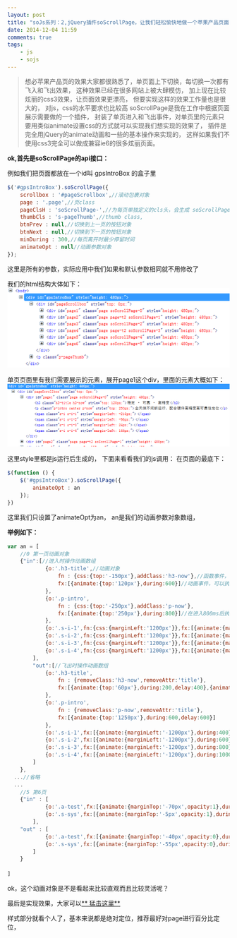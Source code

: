 ```yaml
---
layout: post
title: "soJs系列：2,jQuery插件soScrollPage，让我们轻松愉快地做一个苹果产品页面"
date: 2014-12-04 11:59
comments: true
tags:
	- js
	- sojs
---
```


> 想必苹果产品页的效果大家都很熟悉了，单页面上下切换，每切换一次都有飞入和飞出效果，
> 这种效果已经在很多网站上被大肆模仿，
> 加上现在比较炫丽的css3效果，让页面效果更漂亮，
> 但要实现这样的效果工作量也是很大的，
> 对js，css的水平要求也比较高
> soScrollPage是我在工作中根据页面展示需要做的一个插件，
> 封装了单页进入和飞出事件，对单页里的元素只要用类似animate设置css的方式就可以实现我们想实现的效果了，
> 插件是完全用jQuery的animate动画和一些的基本操作来实现的，
> 这样如果我们不使用css3完全可以做成兼容ie6的很多炫丽页面。

**ok,首先是soScrollPage的api接口：**

例如我们把页面都放在一个id叫 gpsIntroBox 的盒子里

```javascript
$('#gpsIntroBox').soScrollPage({
	scrollbox : '#pageScrollbox',//滚动包裹对象
	page : '.page',//页class
	pageClsH : 'soScrollPage-',//为每页单独定义的cls头，会生成 soScrollPage-0 , soScrollPage-1 这样的class，方便每页dom查找，如无冲突，一般不用修改
	thumbCls : 's-pageThumb',//thumb class,
	btnPrev : null,//切换到上一页的按钮对象
	btnNext : null,//切换到下一页的按钮对象
	minDuring : 300,//每页离开时最少停留时间
	animateOpt : null//动画参数对象
});
```

这里是所有的参数，实际应用中我们如果和默认参数相同就不用修改了

我们的html结构大体如下：
![](/images/soscrollpage-1.png)

单页页面里有我们需要展示的元素，展开page1这个div，里面的元素大概如下：
![](/images/soscrollpage-2.png)

这里style里都是js运行后生成的，
下面来看看我们的js调用：
在页面的最底下：

```javascript
$(function () {
	$('#gpsIntroBox').soScrollPage({
		animateOpt : an
	});
})
```

这里我们只设置了animateOpt为an，
an是我们的动画参数对象数组，

**举例如下：**

```javascript
var an = [
	//0 第一页动画对象
	{"in":[//进入时操作动画数组
			{o:'.h3-title',//动画对象
				fn : {css:{top:'-150px'},addClass:'h3-now'},//函数事件，可以执行css、addClass、removeClass、removeAttr等jQuery默认支持的属性操作事件,
				fx:[{animate:{top:'120px'},during:600}]//动画事件，可以执行animate，另外可以设置delay时间
			},
			{o:'.p-intro',
				fn : {css:{top:'-250px'},addClass:'p-now'},
				fx:[{animate:{top:'250px'},during:800}]//在进入800ms后执行
			},
			{o:'.s-i-1',fn:{css:{marginLeft:'1200px'}},fx:[{animate:{marginLeft:'-216px'},during:400,delay:400}]},//在进入400ms后执行
			{o:'.s-i-2',fn:{css:{marginLeft:'1200px'}},fx:[{animate:{marginLeft:'-96px'},during:600,delay:400}]},
			{o:'.s-i-3',fn:{css:{marginLeft:'1200px'}},fx:[{animate:{marginLeft:'24px'},during:800,delay:400}]},
			{o:'.s-i-4',fn:{css:{marginLeft:'1200px'}},fx:[{animate:{marginLeft:'144px'},during:1000,delay:400}]}
		],
		"out":[//飞出时操作动画数组
			{o:'.h3-title',
				fn : {removeClass:'h3-now',removeAttr:'title'},
				fx:[{animate:{top:'60px'},during:200,delay:400},{animate:{top:'1220px'},during:700}]
			},
			{o:'.p-intro',
				fn : {removeClass:'p-now',removeAttr:'title'},
				fx:[{animate:{top:'1250px'},during:600,delay:600}]
			},
			{o:'.s-i-1',fx:[{animate:{marginLeft:'-1200px'},during:400}]},
			{o:'.s-i-2',fx:[{animate:{marginLeft:'-1200px'},during:600}]},
			{o:'.s-i-3',fx:[{animate:{marginLeft:'-1200px'},during:800}]},
			{o:'.s-i-4',fx:[{animate:{marginLeft:'-1200px'},during:1000}]}
		]
	},
  ...//省略
  ...
	//5 第6页
	{"in" : [
			{o:'.a-test',fx:[{animate:{marginTop:'-70px',opacity:1},during:600}]},
			{o:'.s-sys',fx:[{animate:{marginTop:'-5px',opacity:1},during:1000}]}
		],
	"out" : [
			{o:'.a-test',fx:[{animate:{marginTop:'-40px',opacity:0},during:900}]},
			{o:'.s-sys',fx:[{animate:{marginTop:'-55px',opacity:0},during:600}]}
		]
	}

]
```

ok，这个动画对象是不是看起来比较直观而且比较灵活呢？

最后是实现效果，大家可以[** 猛击这里**](/my/soScrollPage/index.html)

样式部分就看个人了，基本来说都是绝对定位，推荐最好对page进行百分比定位，